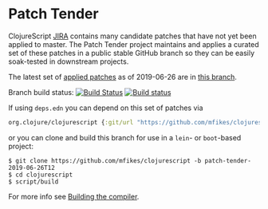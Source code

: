 # Patch Tender

ClojureScript [JIRA](https://dev.clojure.org/jira/browse/CLJS) contains many candidate patches that have not yet been applied to master.
The Patch Tender project maintains and applies a curated set of these patches in a public stable GitHub branch so they can be easily soak-tested in downstream projects.

The latest set of [applied patches](https://github.com/clojure/clojurescript/compare/master...mfikes:patch-tender-2019-06-26T12) as of 2019-06-26 are in [this branch](https://github.com/mfikes/clojurescript/commits/patch-tender-2019-06-26T12).

Branch build status: [![Build Status](https://travis-ci.org/mfikes/clojurescript.svg?branch=patch-tender-2019-06-26T12)](https://travis-ci.org/mfikes/clojurescript) [![Build status](https://ci.appveyor.com/api/projects/status/oggs1yydb8c2t6pa/branch/patch-tender-2019-06-26T12?svg=true)](https://ci.appveyor.com/project/mfikes/clojurescript/branch/patch-tender-2019-06-26T12)

If using `deps.edn` you can depend on this set of patches via
```clojure
org.clojure/clojurescript {:git/url "https://github.com/mfikes/clojurescript" :sha "02b5fec0e6683bad59662b62d1576f9073a0dfaa"}
```

or you can clone and build this branch for use in a `lein`- or `boot`-based project:

```
$ git clone https://github.com/mfikes/clojurescript -b patch-tender-2019-06-26T12
$ cd clojurescript
$ script/build
```
For more info see [Building the compiler](https://clojurescript.org/community/building).